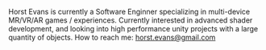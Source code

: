 Horst Evans is currently a Software Enginner specializing in multi-device MR/VR/AR games / experiences.
Currently interested in advanced shader development, and looking into high performance unity projects with a large quantity of objects.
How to reach me: horst.evans@gmail.com
